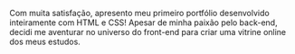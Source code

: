 Com muita satisfação, apresento meu primeiro portfólio desenvolvido inteiramente com HTML e CSS! Apesar de minha paixão pelo back-end, decidi me aventurar no universo do front-end para criar uma vitrine online dos meus estudos.
